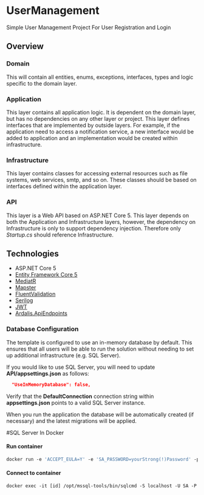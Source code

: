 # UserManagement
Simple User Management Project For User Registration and Login

## Overview
### Domain
This will contain all entities, enums, exceptions, interfaces, types and logic specific to the domain layer.

### Application
This layer contains all application logic. It is dependent on the domain layer, but has no dependencies on any other layer or project. This layer defines interfaces that are implemented by outside layers. For example, if the application need to access a notification service, a new interface would be added to application and an implementation would be created within infrastructure.

### Infrastructure
This layer contains classes for accessing external resources such as file systems, web services, smtp, and so on. These classes should be based on interfaces defined within the application layer.

### API
This layer is a Web API based on ASP.NET Core 5. This layer depends on both the Application and Infrastructure layers, however, the dependency on Infrastructure is only to support dependency injection. Therefore only *Startup.cs* should reference Infrastructure.


## Technologies

* ASP.NET Core 5
* [Entity Framework Core 5](https://docs.microsoft.com/en-us/ef/core/)
* [MediatR](https://github.com/jbogard/MediatR)
* [Mapster](https://github.com/MapsterMapper/Mapster)
* [FluentValidation](https://fluentvalidation.net/)
* [Serilog](https://serilog.net/)
* [JWT](https://jwt.io/)
* [Ardalis.ApiEndpoints](https://github.com/ardalis/ApiEndpoints)

### Database Configuration

The template is configured to use an in-memory database by default. This ensures that all users will be able to run the solution without needing to set up additional infrastructure (e.g. SQL Server).

If you would like to use SQL Server, you will need to update **API/appsettings.json** as follows:

```json
  "UseInMemoryDatabase": false,
```

Verify that the **DefaultConnection** connection string within **appsettings.json** points to a valid SQL Server instance.

When you run the application the database will be automatically created (if necessary) and the latest migrations will be applied.

#SQL Server In Docker 
#### Run container
```dockerfile
docker run -e 'ACCEPT_EULA=Y' -e 'SA_PASSWORD=yourStrong(!)Password' -p 1433:1433 -d mcr.microsoft.com/mssql/server:2017-latest
```
#### Connect to container
```dockerfile
docker exec -it [id] /opt/mssql-tools/bin/sqlcmd -S localhost -U SA -P "<YourStrong@Passw0rd>"
```